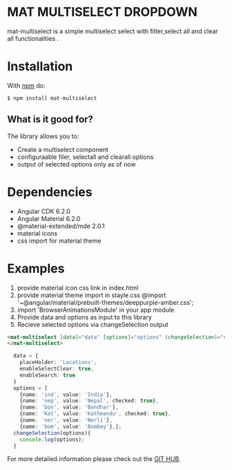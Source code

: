 # MAT MULTISELECT DROPDOWN

mat-multiselect is a simple multiselect select with filter,select all and clear all functionalities . 

# Installation

With [npm](http://npmjs.org) do:

    $ npm install mat-multiselect
	
## What is it good for?
The library allows you to:

* Create a multiselect component
* configuraable filer, selectall and clearall options
* output of selected options only as of now

# Dependencies
* Angular CDK 6.2.0
* Angular Material 6.2.0
* @material-extended/mde 2.0.1
* material icons
* css import for material theme

# Examples

1. provide material icon css link in index.html 
   <link href="https://fonts.googleapis.com/icon?family=Material+Icons" rel="stylesheet">
2. provide material theme import in stayle.css
   @import '~@angular/material/prebuilt-themes/deeppurple-amber.css';
3. import 'BrowserAnimationsModule' in your app module
4. Provide data and options as input to this library
5. Recieve selected options via changeSelection output
```html
<mat-multiselect [data]="data" [options]="options" (changeSelection)="changeSelection($event)">
</mat-multiselect>
```
```typescript
  data = {
    placeHolder: 'Locations',
    enableSelectClear: true,
    enableSearch: true
  }
  options = [
    {name: 'ind', value: 'India'}, 
    {name: 'nep', value: 'Nepal', checked: true},
    {name: 'bon', value: 'Bondhar'},
    {name: 'Kat', value: 'Kathmandu', checked: true},
    {name: 'ner', value: 'Nerli'},
    {name: 'bom', value: 'Bombay'},];
  changeSelection(options){
    console.log(options);
  }
```

For more detailed information please check out the [GIT HUB](https://github.com/arsulesandy/multi-select).

